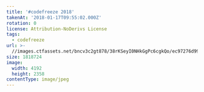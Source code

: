 ```yaml
---
title: '#codefreeze 2018'
takenAt: '2018-01-17T09:55:02.000Z'
rotation: 0
license: Attribution-NoDerivs License
tags:
  - codefreeze
url: >-
  //images.ctfassets.net/bncv3c2gt878/38rKSeyI0NHkGgPc6cgkQo/ec97276d99b4148f9d9a3317253eee22/codefreeze-2018_39801731601_o
size: 1818724
image:
  width: 4192
  height: 2358
contentType: image/jpeg
---
```


